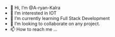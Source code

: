 - 👋 Hi, I’m @A-ryan-Kalra
- 👀 I’m interested in IOT
- 🌱 I’m currently learning Full Stack Development
- 💞️ I’m looking to collaborate on any project.
- 📫 How to reach me ...

<!---
A-ryan-Kalra/A-ryan-Kalra is a ✨ special ✨ repository because its `README.md` (this file) appears on your GitHub profile.
You can click the Preview link to take a look at your changes.
--->
